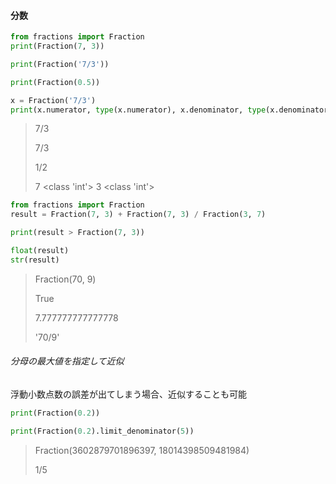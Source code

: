 #### 分数

```py
from fractions import Fraction
print(Fraction(7, 3))

print(Fraction('7/3'))

print(Fraction(0.5))

x = Fraction('7/3')
print(x.numerator, type(x.numerator), x.denominator, type(x.denominator))
```

> 7/3
>
> 7/3
>
> 1/2
>
> 7 \<class 'int'\> 3 \<class 'int'\>

```py
from fractions import Fraction
result = Fraction(7, 3) + Fraction(7, 3) / Fraction(3, 7)

print(result > Fraction(7, 3))

float(result)
str(result)
```

> Fraction(70, 9)
>
> True
>
> 7.777777777777778
>
> '70/9'

###### 分母の最大値を指定して近似

浮動小数点数の誤差が出てしまう場合、近似することも可能

```py
print(Fraction(0.2))

print(Fraction(0.2).limit_denominator(5))
```

> Fraction(3602879701896397, 18014398509481984)
>
> 1/5
